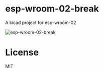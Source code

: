 # esp-wroom-02-break
A kicad project for esp-wroom-02

![esp-wroom-02-break](/docs/board_front.png)

# License
MIT